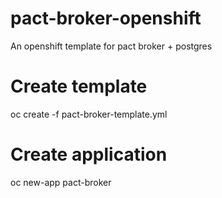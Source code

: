 # pact-broker-openshift
An openshift template for pact broker + postgres

# Create template
oc create -f pact-broker-template.yml

# Create application
oc new-app pact-broker
